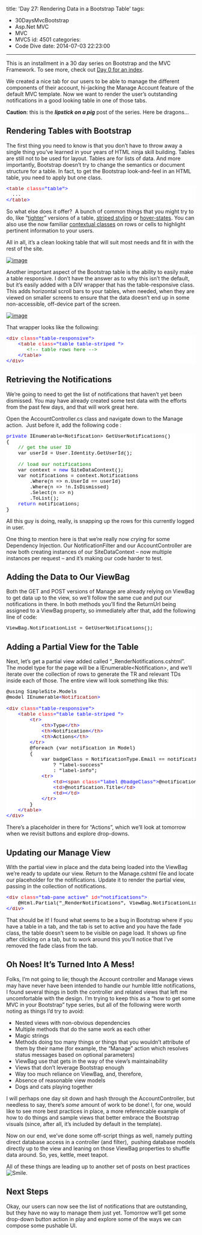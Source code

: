 title: 'Day 27: Rendering Data in a Bootstrap Table'
tags:
  - 30DaysMvcBootstrap
  - Asp.Net MVC
  - MVC
  - MVC5
id: 4501
categories:
  - Code Dive
date: 2014-07-03 22:23:00
---

This is an installment in a 30 day series on Bootstrap and the MVC Framework. To see more, check out [Day 0 for an index](http://jameschambers.com/2014/06/day-0-boothstrapping-mvc-for-the-next-30-days/).

We created a nice tab for our users to be able to manage the different components of their account, hi-jacking the Manage Account feature of the default MVC template. Now we want to render the user’s outstanding notifications in a good looking table in one of those tabs.

**Caution**: this is the **_lipstick on a pig_** post of the series. Here be dragons…

## Rendering Tables with Bootstrap

The first thing you need to know is that you don’t have to throw away a single thing you’ve learned in your years of HTML ninja skill building. Tables are still not to be used for layout. Tables are for lists of data. And more importantly, Bootstrap doesn’t try to change the semantics or document structure for a table. In fact, to get the Bootstrap look-and-feel in an HTML table, you need to apply but one class.
<pre class="csharpcode"><span class="kwrd">&lt;</span><span class="html">table</span> <span class="attr">class</span><span class="kwrd">="table"</span><span class="kwrd">&gt;</span>
  ...
<span class="kwrd">&lt;/</span><span class="html">table</span><span class="kwrd">&gt;</span></pre>
<style type="text/css">.csharpcode, .csharpcode pre
{
	font-size: small;
	color: black;
	font-family: consolas, "Courier New", courier, monospace;
	background-color: #ffffff;
	/*white-space: pre;*/
}
.csharpcode pre { margin: 0em; }
.csharpcode .rem { color: #008000; }
.csharpcode .kwrd { color: #0000ff; }
.csharpcode .str { color: #006080; }
.csharpcode .op { color: #0000c0; }
.csharpcode .preproc { color: #cc6633; }
.csharpcode .asp { background-color: #ffff00; }
.csharpcode .html { color: #800000; }
.csharpcode .attr { color: #ff0000; }
.csharpcode .alt 
{
	background-color: #f4f4f4;
	width: 100%;
	margin: 0em;
}
.csharpcode .lnum { color: #606060; }
</style>

So what else does it offer?&nbsp; A bunch of common things that you might try to do, like “[tighter](http://getbootstrap.com/css/#tables-condensed)” versions of a table, [striped styling](http://getbootstrap.com/css/#tables-striped) or [hover-states](http://getbootstrap.com/css/#tables-hover-rows). You can also use the now familiar [contextual classes](http://getbootstrap.com/css/#tables-contextual-classes) on rows or cells to highlight pertinent information to your users.

All in all, it’s a clean looking table that will suit most needs and fit in with the rest of the site.

[![image](https://jcblogimages.blob.core.windows.net/img/2014/07/image_thumb1.png "image")](https://jcblogimages.blob.core.windows.net/img/2014/07/image4.png)

Another important aspect of the Bootstrap table is the ability to easily make a table responsive. I don’t have the answer as to why this isn’t the default, but it’s easily added with a DIV wrapper that has the table-responsive class. This adds horizontal scroll bars to your tables, when needed, when they are viewed on smaller screens to ensure that the data doesn’t end up in some non-accessible, off-device part of the screen.

[![image](https://jcblogimages.blob.core.windows.net/img/2014/07/image_thumb2.png "image")](https://jcblogimages.blob.core.windows.net/img/2014/07/image5.png)

That wrapper looks like the following:
<pre class="csharpcode"><span class="kwrd">&lt;</span><span class="html">div</span> <span class="attr">class</span><span class="kwrd">="table-responsive"</span><span class="kwrd">&gt;</span>
    <span class="kwrd">&lt;</span><span class="html">table</span> <span class="attr">class</span><span class="kwrd">="table table-striped "</span><span class="kwrd">&gt;</span>
       <span class="rem">&lt;!-- table rows here --&gt;</span>
    <span class="kwrd">&lt;/</span><span class="html">table</span><span class="kwrd">&gt;</span>
<span class="kwrd">&lt;/</span><span class="html">div</span><span class="kwrd">&gt;</span></pre>
<style type="text/css">.csharpcode, .csharpcode pre
{
	font-size: small;
	color: black;
	font-family: consolas, "Courier New", courier, monospace;
	background-color: #ffffff;
	/*white-space: pre;*/
}
.csharpcode pre { margin: 0em; }
.csharpcode .rem { color: #008000; }
.csharpcode .kwrd { color: #0000ff; }
.csharpcode .str { color: #006080; }
.csharpcode .op { color: #0000c0; }
.csharpcode .preproc { color: #cc6633; }
.csharpcode .asp { background-color: #ffff00; }
.csharpcode .html { color: #800000; }
.csharpcode .attr { color: #ff0000; }
.csharpcode .alt 
{
	background-color: #f4f4f4;
	width: 100%;
	margin: 0em;
}
.csharpcode .lnum { color: #606060; }
</style>

## Retrieving the Notifications

We’re going to need to get the list of notifications that haven’t yet been dismissed. You may have already created some test data with the efforts from the past few days, and that will work great here. 

Open the AccountController.cs class and navigate down to the Manage action.&nbsp; Just before it, add the following code :
<pre class="csharpcode"><span class="kwrd">private</span> IEnumerable&lt;Notification&gt; GetUserNotifications()
{
    <span class="rem">// get the user ID</span>
    var userId = User.Identity.GetUserId();

    <span class="rem">// load our notifications</span>
    var context = <span class="kwrd">new</span> SiteDataContext();
    var notifications = context.Notifications
        .Where(n =&gt; n.UserId == userId)
        .Where(n =&gt; !n.IsDismissed)
        .Select(n =&gt; n)
        .ToList();
    <span class="kwrd">return</span> notifications;
}</pre>
<style type="text/css">.csharpcode, .csharpcode pre
{
	font-size: small;
	color: black;
	font-family: consolas, "Courier New", courier, monospace;
	background-color: #ffffff;
	/*white-space: pre;*/
}
.csharpcode pre { margin: 0em; }
.csharpcode .rem { color: #008000; }
.csharpcode .kwrd { color: #0000ff; }
.csharpcode .str { color: #006080; }
.csharpcode .op { color: #0000c0; }
.csharpcode .preproc { color: #cc6633; }
.csharpcode .asp { background-color: #ffff00; }
.csharpcode .html { color: #800000; }
.csharpcode .attr { color: #ff0000; }
.csharpcode .alt 
{
	background-color: #f4f4f4;
	width: 100%;
	margin: 0em;
}
.csharpcode .lnum { color: #606060; }
</style>

All this guy is doing, really, is snapping up the rows for this currently logged in user. 

One thing to mention here is that we’re really now _crying_ for some Dependency Injection. Our NotificationFilter and our AccountController are now both creating instances of our SiteDataContext – now multiple instances per request – and it’s making our code harder to test.

## Adding the Data to Our ViewBag

Both the GET and POST versions of Manage are already relying on ViewBag to get data up to the view, so we’ll follow the same cue and put our notifications in there. In both methods you’ll find the ReturnUrl being assigned to a ViewBag property, so immediately after that, add the following line of code:
<pre class="csharpcode">ViewBag.NotificationList = GetUserNotifications();</pre>
<style type="text/css">.csharpcode, .csharpcode pre
{
	font-size: small;
	color: black;
	font-family: consolas, "Courier New", courier, monospace;
	background-color: #ffffff;
	/*white-space: pre;*/
}
.csharpcode pre { margin: 0em; }
.csharpcode .rem { color: #008000; }
.csharpcode .kwrd { color: #0000ff; }
.csharpcode .str { color: #006080; }
.csharpcode .op { color: #0000c0; }
.csharpcode .preproc { color: #cc6633; }
.csharpcode .asp { background-color: #ffff00; }
.csharpcode .html { color: #800000; }
.csharpcode .attr { color: #ff0000; }
.csharpcode .alt 
{
	background-color: #f4f4f4;
	width: 100%;
	margin: 0em;
}
.csharpcode .lnum { color: #606060; }
</style>

## Adding a Partial View for the Table

Next, let’s get a partial view added called “_RenderNotifications.cshtml”.&nbsp; The model type for the page will be a IEnumerable&lt;Notification&gt;, and we’ll iterate over the collection of rows to generate the TR and relevant TDs inside each of those. The entire view will look something like this:
<pre class="csharpcode">@using SimpleSite.Models
@model IEnumerable<span class="kwrd">&lt;</span><span class="html">Notification</span><span class="kwrd">&gt;</span>

<span class="kwrd">&lt;</span><span class="html">div</span> <span class="attr">class</span><span class="kwrd">="table-responsive"</span><span class="kwrd">&gt;</span>
    <span class="kwrd">&lt;</span><span class="html">table</span> <span class="attr">class</span><span class="kwrd">="table table-striped "</span><span class="kwrd">&gt;</span>
        <span class="kwrd">&lt;</span><span class="html">tr</span><span class="kwrd">&gt;</span>
            <span class="kwrd">&lt;</span><span class="html">th</span><span class="kwrd">&gt;</span>Type<span class="kwrd">&lt;/</span><span class="html">th</span><span class="kwrd">&gt;</span>
            <span class="kwrd">&lt;</span><span class="html">th</span><span class="kwrd">&gt;</span>Notification<span class="kwrd">&lt;/</span><span class="html">th</span><span class="kwrd">&gt;</span>
            <span class="kwrd">&lt;</span><span class="html">th</span><span class="kwrd">&gt;</span>Actions<span class="kwrd">&lt;/</span><span class="html">th</span><span class="kwrd">&gt;</span>
        <span class="kwrd">&lt;/</span><span class="html">tr</span><span class="kwrd">&gt;</span>
        @foreach (var notification in Model)
        {
            var badgeClass = NotificationType.Email == notification.NotificationType
                ? "label-success"
                : "label-info";
            <span class="kwrd">&lt;</span><span class="html">tr</span><span class="kwrd">&gt;</span>
                <span class="kwrd">&lt;</span><span class="html">td</span><span class="kwrd">&gt;&lt;</span><span class="html">span</span> <span class="attr">class</span><span class="kwrd">="label @badgeClass"</span><span class="kwrd">&gt;</span>@notification.NotificationType<span class="kwrd">&lt;/</span><span class="html">span</span><span class="kwrd">&gt;&lt;/</span><span class="html">td</span><span class="kwrd">&gt;</span>
                <span class="kwrd">&lt;</span><span class="html">td</span><span class="kwrd">&gt;</span>@notification.Title<span class="kwrd">&lt;/</span><span class="html">td</span><span class="kwrd">&gt;</span>
                <span class="kwrd">&lt;</span><span class="html">td</span><span class="kwrd">&gt;&lt;/</span><span class="html">td</span><span class="kwrd">&gt;</span>
            <span class="kwrd">&lt;/</span><span class="html">tr</span><span class="kwrd">&gt;</span>
        }
    <span class="kwrd">&lt;/</span><span class="html">table</span><span class="kwrd">&gt;</span>
<span class="kwrd">&lt;/</span><span class="html">div</span><span class="kwrd">&gt;</span></pre>

There’s a placeholder in there for “Actions”, which we’ll look at tomorrow when we revisit buttons and explore drop-downs.
<style type="text/css">.csharpcode, .csharpcode pre
{
	font-size: small;
	color: black;
	font-family: consolas, "Courier New", courier, monospace;
	background-color: #ffffff;
	/*white-space: pre;*/
}
.csharpcode pre { margin: 0em; }
.csharpcode .rem { color: #008000; }
.csharpcode .kwrd { color: #0000ff; }
.csharpcode .str { color: #006080; }
.csharpcode .op { color: #0000c0; }
.csharpcode .preproc { color: #cc6633; }
.csharpcode .asp { background-color: #ffff00; }
.csharpcode .html { color: #800000; }
.csharpcode .attr { color: #ff0000; }
.csharpcode .alt 
{
	background-color: #f4f4f4;
	width: 100%;
	margin: 0em;
}
.csharpcode .lnum { color: #606060; }
</style>

## Updating our Manage View

With the partial view in place and the data being loaded into the ViewBag we’re ready to update our view. Return to the Manage.cshtml file and locate our placeholder for the notifications. Update it to render the partial view, passing in the collection of notifications.
<pre class="csharpcode"><span class="kwrd">&lt;</span><span class="html">div</span> <span class="attr">class</span><span class="kwrd">="tab-pane active"</span> <span class="attr">id</span><span class="kwrd">="notifications"</span><span class="kwrd">&gt;</span>
    @Html.Partial("_RenderNotifications", ViewBag.NotificationList as IEnumerable<span class="kwrd">&lt;</span><span class="html">Notification</span><span class="kwrd">&gt;</span>)
<span class="kwrd">&lt;/</span><span class="html">div</span><span class="kwrd">&gt;</span></pre>

That should be it! I found what seems to be a bug in Bootstrap where if you have a table in a tab, and the tab is set to active and you have the fade class, the table doesn’t seem to be visible on page load. It shows up fine after clicking on a tab, but to work around this you’ll notice that I’ve removed the fade class from the tab.

## Oh Noes! It’s Turned Into A Mess!

Folks, I’m not going to lie; though the Account controller and Manage views may have never have been intended to handle our humble little notifications, I found several things in both the controller and related views that left me uncomfortable with the design. I’m trying to keep this as a “how to get some MVC in your Bootstrap” type series, but all of the following were worth noting as things I’d try to avoid:

*   Nested views with non-obvious dependencies
*   Multiple methods that do the same work as each other
*   Magic strings
*   Methods doing too many things or things that you wouldn’t attribute of them by their name (for example, the “Manage” action which resolves status messages based on optional parameters)
*   ViewBag use that gets in the way of the view’s maintainability
*   Views that don’t leverage Bootstrap enough
*   Way too much reliance on ViewBag, and, therefore,
*   Absence of reasonable view models
*   Dogs and cats playing together

I will perhaps one day sit down and hash through the AccountController, but needless to say, there’s _some_ amount of work to be done! I, for one, would like to see more best practices in place, a more referencable example of how to do things and sample views that better embrace the Bootstrap visuals (since, after all, it’s included by default in the template).

Now on our end, we’ve done some off-script things as well, namely putting direct database access in a controller (and filter),&nbsp; pushing database models directly up to the view and leaning on those ViewBag properties to shuffle data around. So, yes, kettle, meet teapot.

All of these things are leading up to another set of posts on best practices ![Smile](https://jcblogimages.blob.core.windows.net/img/2014/07/wlEmoticon-smile.png).

## Next Steps

Okay, our users can now see the list of notifications that are outstanding, but they have no way to manage them just yet. Tomorrow we’ll get some drop-down button action in play and explore some of the ways we can compose some pushable UI.